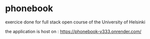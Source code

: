 # phonebook

exercice done for full stack open course of the University of Helsinki

the application is host on : https://phonebook-v333.onrender.com/
